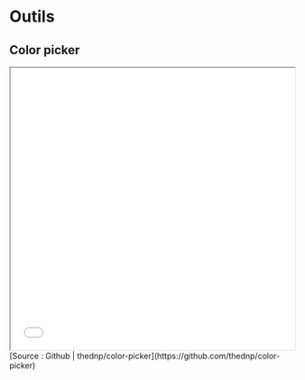 # Outils

## Color picker
<iframe src="outils/color-picker/color-picker.html" height="500px" width="100%" frameborder="1" allowfullscreen></iframe>
[Source : Github | thednp/color-picker](https://github.com/thednp/color-picker)
